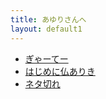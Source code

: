 ```yaml
---
title: あゆりさんへ
layout: default1
---
```

- [ぎゃーてー](mantra)
- [はじめに仏ありき](awaken)
- [ネタ切れ](no-more-words)
